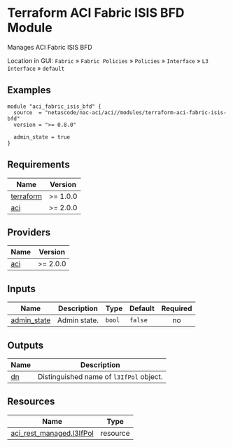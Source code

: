 <!-- BEGIN_TF_DOCS -->
# Terraform ACI Fabric ISIS BFD Module

Manages ACI Fabric ISIS BFD

Location in GUI:
`Fabric` » `Fabric Policies` » `Policies` » `Interface` » `L3 Interface` » `default`

## Examples

```hcl
module "aci_fabric_isis_bfd" {
  source  = "netascode/nac-aci/aci//modules/terraform-aci-fabric-isis-bfd"
  version = ">= 0.8.0"

  admin_state = true
}
```

## Requirements

| Name | Version |
|------|---------|
| <a name="requirement_terraform"></a> [terraform](#requirement\_terraform) | >= 1.0.0 |
| <a name="requirement_aci"></a> [aci](#requirement\_aci) | >= 2.0.0 |

## Providers

| Name | Version |
|------|---------|
| <a name="provider_aci"></a> [aci](#provider\_aci) | >= 2.0.0 |

## Inputs

| Name | Description | Type | Default | Required |
|------|-------------|------|---------|:--------:|
| <a name="input_admin_state"></a> [admin\_state](#input\_admin\_state) | Admin state. | `bool` | `false` | no |

## Outputs

| Name | Description |
|------|-------------|
| <a name="output_dn"></a> [dn](#output\_dn) | Distinguished name of `l3IfPol` object. |

## Resources

| Name | Type |
|------|------|
| [aci_rest_managed.l3IfPol](https://registry.terraform.io/providers/CiscoDevNet/aci/latest/docs/resources/rest_managed) | resource |
<!-- END_TF_DOCS -->